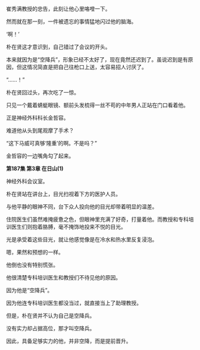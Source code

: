 崔秀满教授的忠告，此刻让他心里咯噔一下。

然而就在那一刻，一件被遗忘的事情猛地闪过他的脑海。

‘啊！’

朴在贤这才意识到，自己错过了会议的开头。

本来就因为是“空降兵”，形象已经不太好了，现在竟然还迟到了。虽说迟到是有原因，但这情况简直是把自己往枪口上送，太容易招人讨厌了。

“……！”

朴在贤回过头，再次吃了一惊。

只见一个戴着蜻蜓眼镜、额前头发梳得一丝不苟的中年男人正站在门口看着他。

正是神经外科科长金哲容。

难道他从头到尾观摩了手术？

“这下马威可真够‘隆重’的啊。不是吗？”

金哲容的一边嘴角勾了起来。

**第187集 第3章 在日山(1)**

神经外科会议室。

朴在贤站在讲台上，目光扫视着下方的医护人员。

与他平静的眼神不同，台下众人投向他的目光却带着明显的温差。

住院医生们虽然难掩疲惫之色，但眼神里充满了好奇，打量着他。而教授和专科培训医生们则抱着胳膊，毫不掩饰地投来不悦的目光。

光是承受着这些目光，就让他感觉像是在冷水和热水里反复浸泡。

嗯，果然和预想的一样。

他倒也没有特别慌张。

他很清楚专科培训医生和教授们不待见他的原因。

因为他是“空降兵”。

因为他连专科培训医生都没当过，就直接当上了助理教授。

但是，朴在贤并不认为自己是空降兵。

没有实力却占据高位，那才叫空降兵。

因此，具备足够实力的他，并非空降，而是提前晋升。